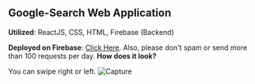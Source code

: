 ## Google-Search Web Application

**Utilized**: ReactJS, CSS, HTML, Firebase (Backend)

**Deployed on Firebase**: [Click Here](https://search-9dff5.web.app/).
Also, please don't spam or send more than 100 requests per day.
**How does it look?**

You can swipe right or left.
![Capture]()
